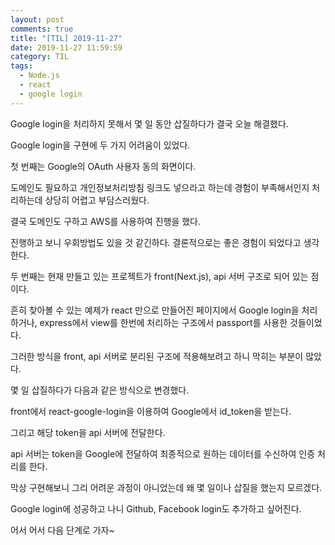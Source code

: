 ```yaml
---
layout: post
comments: true
title: "[TIL] 2019-11-27"
date: 2019-11-27 11:59:59
category: TIL
tags:
  - Node.js
  - react
  - google login
---
```


Google login을 처리하지 못해서 몇 일 동안 삽질하다가 결국 오늘 해결했다.

Google login을 구현에 두 가지 어려움이 있었다.

첫 번째는 Google의 OAuth 사용자 동의 화면이다.

도메인도 필요하고 개인정보처리방침 링크도 넣으라고 하는데 경험이 부족해서인지 처리하는데 상당히 어렵고 부담스러웠다.

결국 도메인도 구하고 AWS를 사용하여 진행을 했다.

진행하고 보니 우회방법도 있을 것 같긴하다. 결론적으로는 좋은 경험이 되었다고 생각한다.

두 번째는 현재 만들고 있는 프로젝트가 front(Next.js), api 서버 구조로 되어 있는 점이다.

흔히 찾아볼 수 있는 예제가 react 만으로 만들어진 페이지에서 Google login을 처리하거나, express에서 view를 한번에 처리하는 구조에서 passport를 사용한 것들이었다.

그러한 방식을 front, api 서버로 분리된 구조에 적용해보려고 하니 막히는 부분이 많았다.

몇 일 삽질하다가 다음과 같은 방식으로 변경했다.

front에서 react-google-login을 이용하여 Google에서 id_token을 받는다.

그리고 해당 token을 api 서버에 전달한다.

api 서버는 token을 Google에 전달하여 최종적으로 원하는 데이터를 수신하여 인증 처리를 한다.

막상 구현해보니 그리 어려운 과정이 아니었는데 왜 몇 일이나 삽질을 했는지 모르겠다.

Google login에 성공하고 나니 Github, Facebook login도 추가하고 싶어진다.

어서 어서 다음 단계로 가자~
